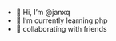 - 👋 Hi, I’m @janxq
- 🌱 I’m currently learning php
- 💞️ collaborating with friends

<!---
janxq/janxq is a ✨ special ✨ repository because its `README.md` (this file) appears on your GitHub profile.
You can click the Preview link to take a look at your changes.
--->
